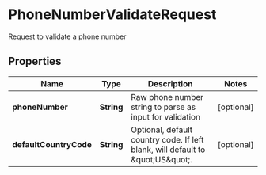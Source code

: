 

# PhoneNumberValidateRequest

Request to validate a phone number

## Properties

| Name | Type | Description | Notes |
|------------ | ------------- | ------------- | -------------|
|**phoneNumber** | **String** | Raw phone number string to parse as input for validation |  [optional] |
|**defaultCountryCode** | **String** | Optional, default country code.  If left blank, will default to \&quot;US\&quot;. |  [optional] |



